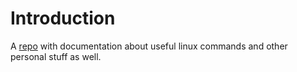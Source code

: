 # Introduction

A [repo](https://bblodfon.github.io/usefuldoc/) with documentation about useful linux commands and other personal stuff as well.
